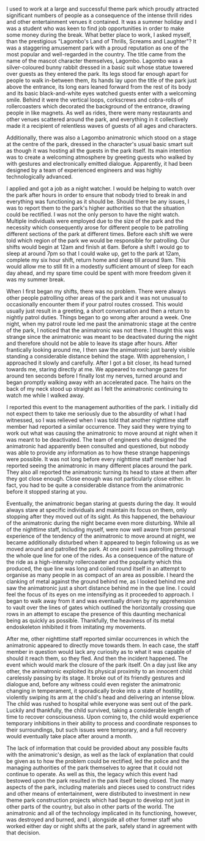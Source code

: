 I used to work at a large and successful theme park which proudly attracted significant numbers of people as a consequence of the intense thrill rides and other entertainment venues it contained. It was a summer holiday and I was a student who was keen to find job opportunities in order to make some money during the break. What better place to work, I asked myself, than the prestigious "Lagombo's Land of Thrills, Screams and Laughter"? It was a staggering amusement park with a proud reputation as one of the most popular and well-regarded in the country. The title came from the name of the mascot character themselves, Lagombo. Lagombo was a silver-coloured bunny rabbit dressed in a basic suit whose statue towered over guests as they entered the park. Its legs stood far enough apart for people to walk in-between them, its hands lay upon the title of the park just above the entrance, its long ears leaned forward from the rest of its body and its basic black-and-white eyes watched guests enter with a welcoming smile. Behind it were the vertical loops, corkscrews and cobra-rolls of rollercoasters which decorated the background of the entrance, drawing people in like magnets. As well as rides, there were many restaurants and other venues scattered around the park, and everything in it collectively made it a recipient of relentless waves of guests of all ages and characters.

Additionally, there was also a Lagombo animatronic which stood on a stage at the centre of the park, dressed in the character's usual basic smart suit as though it was hosting all the guests in the park itself. Its main intention was to create a welcoming atmosphere by greeting guests who walked by with gestures and electronically emitted dialogue. Apparently, it had been designed by a team of experienced engineers and was highly technologically advanced. 

I applied and got a job as a night watcher. I would be helping to watch over the park after hours in order to ensure that nobody tried to break in and everything was functioning as it should be. Should there be any issues, I was to report them to the park's higher authorities so that the situation could be rectified. I was not the only person to have the night watch. Multiple individuals were employed due to the size of the park and the necessity which consequently arose for different people to be patrolling different sections of the park at different times. Before each shift we were told which region of the park we would be responsible for patrolling. Our shifts would begin at 12am and finish at 6am. Before a shift I would go to sleep at around 7pm so that I could wake up, get to the park at 12am, complete my six hour shift, return home and sleep till around 9am. This would allow me to still fit in a modestly sufficient amount of sleep for each day ahead, and my spare time could be spent with more freedom given it was my summer break.

When I first began my shifts, there was no problem. There were always other people patrolling other areas of the park and it was not unusual to occasionally encounter them if your patrol routes crossed. This would usually just result in a greeting, a short conversation and then a return to nightly patrol duties. Things began to go wrong after around a week. One night, when my patrol route led me past the animatronic stage at the centre of the park, I noticed that the animatronic was not there. I thought this was strange since the animatronic was meant to be deactivated during the night and therefore should not be able to leave its stage after hours. After frantically looking around me, I then saw the animatronic just barely visible standing a considerable distance behind the stage. With apprehension, I approached it slowly and carefully. After I got a bit closer, its head turned towards me, staring directly at me. We appeared to exchange gazes for around ten seconds before I finally lost my nerves, turned around and began promptly walking away with an accelerated pace. The hairs on the back of my neck stood up straight as I felt the animatronic continuing to watch me while I walked away. 

I reported this event to the management authorities of the park. I initially did not expect them to take me seriously due to the absurdity of what I had witnessed, so I was relieved when I was told that another nighttime staff member had reported a similar occurrence. They said they were trying to work out what was causing the animatronic to move around at night when it was meant to be deactivated. The team of engineers who designed the animatronic had apparently been consulted and questioned, but nobody was able to provide any information as to how these strange happenings were possible. It was not long before every nighttime staff member had reported seeing the animatronic in many different places around the park. They also all reported the animatronic turning its head to stare at them after they got close enough. Close enough was not particularly close either. In fact, you had to be quite a considerable distance from the animatronic before it stopped staring at you. 

Eventually, the animatronic began staring at guests during the day. It would always stare at specific individuals and maintain its focus on them, only stopping after they moved out of its sight. As this happened, the behaviour of the animatronic during the night became even more disturbing. While all of the nighttime staff, including myself, were now well aware from personal experience of the tendency of the animatronic to move around at night, we became additionally disturbed when it appeared to begin following us as we moved around and patrolled the park. At one point I was patrolling through the whole que line for one of the rides. As a consequence of the nature of the ride as a high-intensity rollercoaster and the popularity which this produced, the que line was long and coiled round itself in an attempt to organise as many people in as compact of an area as possible. I heard the clanking of metal against the ground behind me, as I looked behind me and saw the animatronic just a short distance behind me in the que line. I could feel the focus of its eyes on me intensifying as it proceeded to approach. I began to walk away from it and was eventually driven by my apprehension to vault over the lines of gates which outlined the horizontally crossing que rows in an attempt to escape the presence of this daunting mechanical being as quickly as possible. Thankfully, the heaviness of its metal endoskeleton inhibited it from imitating my movements. 

After me, other nighttime staff reported similar occurrences in which the animatronic appeared to directly move towards them. In each case, the staff member in question would lack any curiosity as to what it was capable of should it reach them, so they fled. And then the incident happened. The event which would mark the closure of the park itself. On a day just like any other, the animatronic exploited its physical proximity to an innocent child carelessly passing by its stage. It broke out of its friendly gestures and dialogue and, before any witness could even register the animatronic changing in temperament, it sporadically broke into a state of hostility, violently swiping its arm at the child's head and delivering an intense blow. The child was rushed to hospital while everyone was sent out of the park. Luckily and thankfully, the child survived, taking a considerable length of time to recover consciousness. Upon coming to, the child would experience temporary inhibitions in their ability to process and coordinate responses to their surroundings, but such issues were temporary, and a full recovery would eventually take place after around a month. 

The lack of information that could be provided about any possible faults with the animatronic's design, as well as the lack of explanation that could be given as to how the problem could be rectified, led the police and the managing authorities of the park themselves to agree that it could not continue to operate. As well as this, the legacy which this event had bestowed upon the park resulted in the park itself being closed. The many aspects of the park, including materials and pieces used to construct rides and other means of entertainment, were distributed to investment in new theme park construction projects which had begun to develop not just in other parts of the country, but also in other parts of the world. The animatronic and all of the technology implicated in its functioning, however, was destroyed and burned, and I, alongside all other former staff who worked either day or night shifts at the park, safely stand in agreement with that decision.